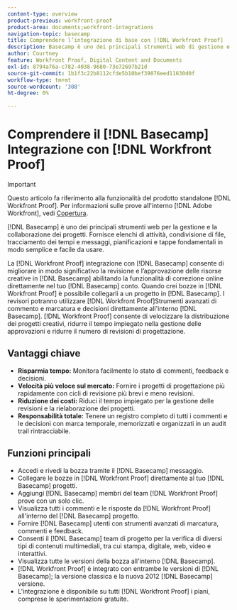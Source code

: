 ```yaml
---
content-type: overview
product-previous: workfront-proof
product-area: documents;workfront-integrations
navigation-topic: basecamp
title: Comprendere l’integrazione di base con [!DNL Workfront Proof]
description: Basecamp è uno dei principali strumenti web di gestione e collaborazione dei progetti. Fornisce elenchi di attività, condivisione di file, tracciamento dei tempi e messaggi, pianificazioni e tappe fondamentali in modo semplice e facile da usare.
author: Courtney
feature: Workfront Proof, Digital Content and Documents
exl-id: 8794a76a-c782-4038-9680-73e72697b21d
source-git-commit: 1b1f3c22b8112cfde5b10bef39076eed11630d0f
workflow-type: tm+mt
source-wordcount: '308'
ht-degree: 0%

---
```


# Comprendere il [!DNL Basecamp] Integrazione con [!DNL Workfront Proof]

>[!IMPORTANT]
>
>Questo articolo fa riferimento alla funzionalità del prodotto standalone [!DNL Workfront Proof]. Per informazioni sulle prove all&#39;interno [!DNL Adobe Workfront], vedi [Copertura](../../../review-and-approve-work/proofing/proofing.md).

[!DNL Basecamp] è uno dei principali strumenti web per la gestione e la collaborazione dei progetti. Fornisce elenchi di attività, condivisione di file, tracciamento dei tempi e messaggi, pianificazioni e tappe fondamentali in modo semplice e facile da usare.

La [!DNL Workfront Proof] integrazione con [!DNL Basecamp] consente di migliorare in modo significativo la revisione e l’approvazione delle risorse creative in [!DNL Basecamp] abilitando la funzionalità di correzione online direttamente nel tuo [!DNL Basecamp] conto. Quando crei bozze in [!DNL Workfront Proof] è possibile collegarli a un progetto in [!DNL Basecamp]. I revisori potranno utilizzare [!DNL Workfront Proof]Strumenti avanzati di commento e marcatura e decisioni direttamente all&#39;interno [!DNL Basecamp]. [!DNL Workfront Proof] consente di velocizzare la distribuzione dei progetti creativi, ridurre il tempo impiegato nella gestione delle approvazioni e ridurre il numero di revisioni di progettazione.

## Vantaggi chiave

* **Risparmia tempo:** Monitora facilmente lo stato di commenti, feedback e decisioni.
* **Velocità più veloce sul mercato:** Fornire i progetti di progettazione più rapidamente con cicli di revisione più brevi e meno revisioni.
* **Riduzione dei costi:** Riduci il tempo impiegato per la gestione delle revisioni e la rielaborazione dei progetti.
* **Responsabilità totale:** Tenere un registro completo di tutti i commenti e le decisioni con marca temporale, memorizzati e organizzati in un audit trail rintracciabile.

## Funzioni principali

* Accedi e rivedi la bozza tramite il [!DNL Basecamp] messaggio.
* Collegare le bozze in [!DNL Workfront Proof] direttamente al tuo [!DNL Basecamp] progetti.
* Aggiungi [!DNL Basecamp] membri del team [!DNL Workfront Proof] prove con un solo clic.
* Visualizza tutti i commenti e le risposte da [!DNL Workfront Proof] all&#39;interno del [!DNL Basecamp] progetto.
* Fornire [!DNL Basecamp] utenti con strumenti avanzati di marcatura, commenti e feedback.
* Consenti il [!DNL Basecamp] team di progetto per la verifica di diversi tipi di contenuti multimediali, tra cui stampa, digitale, web, video e interattivi.
* Visualizza tutte le versioni della bozza all&#39;interno [!DNL Basecamp].
* [!DNL Workfront Proof] è integrato con entrambe le versioni di [!DNL Basecamp]; la versione classica e la nuova 2012 [!DNL Basecamp] versione.
* L&#39;integrazione è disponibile su tutti [!DNL Workfront Proof] i piani, comprese le sperimentazioni gratuite.
